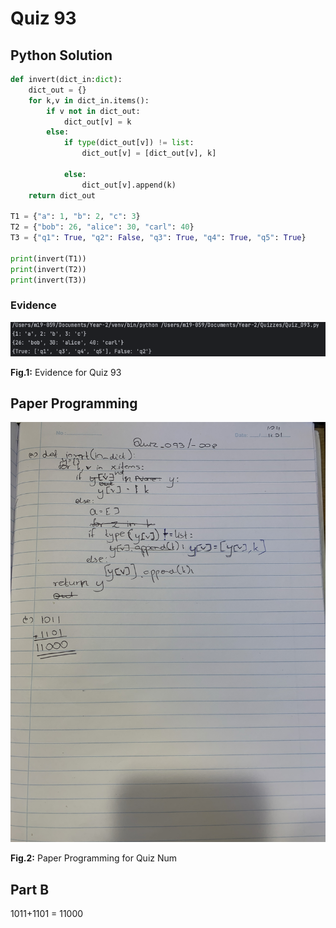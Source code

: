 # Quiz 93

## Python Solution 
```.py
def invert(dict_in:dict):
    dict_out = {}
    for k,v in dict_in.items():
        if v not in dict_out:
            dict_out[v] = k
        else:
            if type(dict_out[v]) != list:
                dict_out[v] = [dict_out[v], k]

            else:
                dict_out[v].append(k)
    return dict_out

T1 = {"a": 1, "b": 2, "c": 3}
T2 = {"bob": 26, "alice": 30, "carl": 40}
T3 = {"q1": True, "q2": False, "q3": True, "q4": True, "q5": True}

print(invert(T1))
print(invert(T2))
print(invert(T3))

```

### Evidence
![](/Assets/Quiz_093_evidence.png)

**Fig.1:** Evidence for Quiz 93

## Paper Programming
![](/Assets/Quiz_093_papercode.jpeg)

**Fig.2:** Paper Programming for Quiz Num

## Part B
1011+1101 = 11000